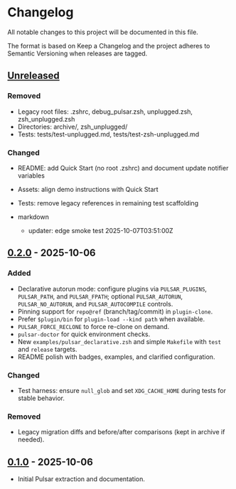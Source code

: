 # Changelog

All notable changes to this project will be documented in this file.

The format is based on Keep a Changelog and the project adheres to Semantic Versioning when releases are tagged.

## [Unreleased]

### Removed
- Legacy root files: .zshrc, debug_pulsar.zsh, unplugged.zsh, zsh_unplugged.zsh
- Directories: archive/, zsh_unplugged/
- Tests: tests/test-unplugged.md, tests/test-zsh-unplugged.md

### Changed
- README: add Quick Start (no root .zshrc) and document update notifier variables
- Assets: align demo instructions with Quick Start
- Tests: remove legacy references in remaining test scaffolding

- markdown
  - updater: edge smoke test 2025-10-07T03:51:00Z
## [0.2.0] - 2025-10-06

### Added

- Declarative autorun mode: configure plugins via `PULSAR_PLUGINS`, `PULSAR_PATH`, and `PULSAR_FPATH`; optional `PULSAR_AUTORUN`, `PULSAR_NO_AUTORUN`, and `PULSAR_AUTOCOMPILE` controls.
- Pinning support for `repo@ref` (branch/tag/commit) in `plugin-clone`.
- Prefer `$plugin/bin` for `plugin-load --kind path` when available.
- `PULSAR_FORCE_RECLONE` to force re-clone on demand.
- `pulsar-doctor` for quick environment checks.
- New `examples/pulsar_declarative.zsh` and simple `Makefile` with `test` and `release` targets.
- README polish with badges, examples, and clarified configuration.

### Changed

- Test harness: ensure `null_glob` and set `XDG_CACHE_HOME` during tests for stable behavior.

### Removed

- Legacy migration diffs and before/after comparisons (kept in archive if needed).

## [0.1.0] - 2025-10-06

- Initial Pulsar extraction and documentation.

[Unreleased]: https://github.com/astrosteveo/pulsar/compare/v0.2.0...HEAD
[0.2.0]: https://github.com/astrosteveo/pulsar/compare/v0.1.0...v0.2.0
[0.1.0]: https://github.com/astrosteveo/pulsar/commits/main
